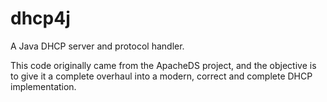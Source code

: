 dhcp4j
======

A Java DHCP server and protocol handler.

This code originally came from the ApacheDS project, and the objective is to give it a complete
overhaul into a modern, correct and complete DHCP implementation.
